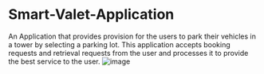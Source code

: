 # Smart-Valet-Application
An Application that provides provision for the users to park their vehicles in a tower by selecting a parking lot. This application accepts booking requests and retrieval requests from the user and processes it to provide the best service to the user. 
![image](https://github.com/VineethBhanukoti/Smart-Valet-Application/assets/105901442/44fc34e3-6461-478d-a493-19002ebfcea0)

